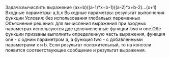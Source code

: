 Задача:вычислить выражение (ax+b)((a-1)*x+b-1)((a-2)*x+b-2)…(x+1)
Входные параметры: а,b,x
Выходные параметры: результат выполнения функции
Условия: без использования глобальых переменных
Объяснение решения: для вычисления выражения при входных параметрах используются две целочисленные функции-two и one.Обе функции призваны выполнить определенную часть выражения,
функция one - с одним параметром а, а функция two - с добавленными параметрами х и b. Если результат положительный, то на консоли появится соответствующее сообщение и результат выражения.

